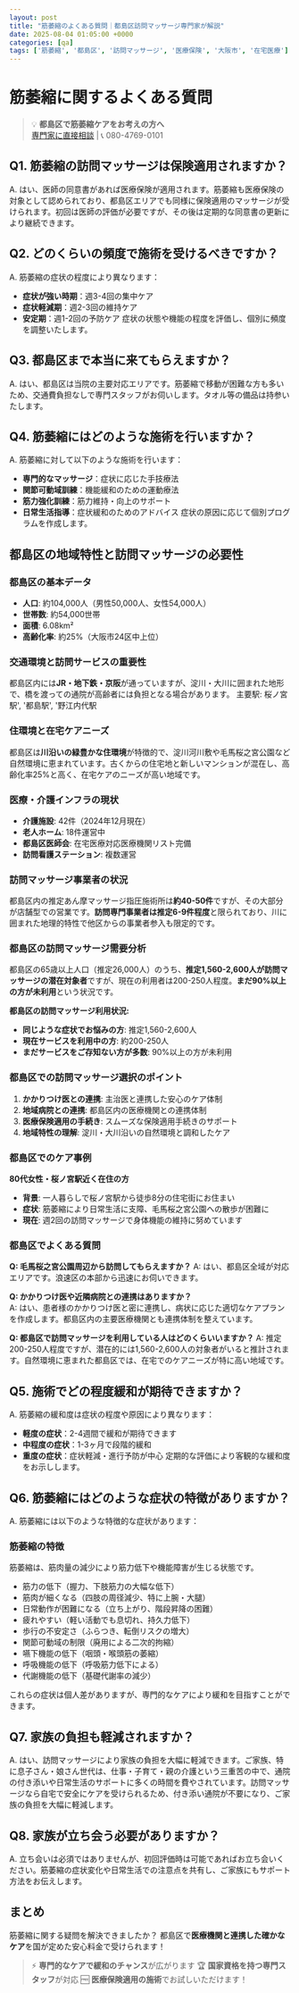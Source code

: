 ```yaml
---
layout: post
title: "筋萎縮のよくある質問｜都島区訪問マッサージ専門家が解説"
date: 2025-08-04 01:05:00 +0000
categories: [qa]
tags: ['筋萎縮', '都島区', '訪問マッサージ', '医療保険', '大阪市', '在宅医療']
---
```


# 筋萎縮に関するよくある質問

> 💡 **都島区で筋萎縮ケアをお考えの方へ**  
> [専門家に直接相談](https://peraichi.com/landing_pages/view/himawari-massage/) | 📞 080-4769-0101

## Q1. 筋萎縮の訪問マッサージは保険適用されますか？
A. はい、医師の同意書があれば医療保険が適用されます。筋萎縮も医療保険の対象として認められており、都島区エリアでも同様に保険適用のマッサージが受けられます。初回は医師の評価が必要ですが、その後は定期的な同意書の更新により継続できます。

## Q2. どのくらいの頻度で施術を受けるべきですか？
A. 筋萎縮の症状の程度により異なります：
- **症状が強い時期**：週3-4回の集中ケア
- **症状軽減期**：週2-3回の維持ケア
- **安定期**：週1-2回の予防ケア
症状の状態や機能の程度を評価し、個別に頻度を調整いたします。

## Q3. 都島区まで本当に来てもらえますか？
A. はい、都島区は当院の主要対応エリアです。筋萎縮で移動が困難な方も多いため、交通費負担なしで専門スタッフがお伺いします。タオル等の備品は持参いたします。

## Q4. 筋萎縮にはどのような施術を行いますか？
A. 筋萎縮に対して以下のような施術を行います：
- **専門的なマッサージ**：症状に応じた手技療法
- **関節可動域訓練**：機能緩和のための運動療法
- **筋力強化訓練**：筋力維持・向上のサポート
- **日常生活指導**：症状緩和のためのアドバイス
症状の原因に応じて個別プログラムを作成します。
## 都島区の地域特性と訪問マッサージの必要性

### 都島区の基本データ
- **人口**: 約104,000人（男性50,000人、女性54,000人）
- **世帯数**: 約54,000世帯
- **面積**: 6.08km²
- **高齢化率**: 約25%（大阪市24区中上位）

### 交通環境と訪問サービスの重要性
都島区内には**JR・地下鉄・京阪**が通っていますが、淀川・大川に囲まれた地形で、橋を渡っての通院が高齢者には負担となる場合があります。
主要駅: 桜ノ宮駅', '都島駅', '野江内代駅

### 住環境と在宅ケアニーズ
都島区は**川沿いの緑豊かな住環境**が特徴的で、淀川河川敷や毛馬桜之宮公園など自然環境に恵まれています。古くからの住宅地と新しいマンションが混在し、高齢化率25%と高く、在宅ケアのニーズが高い地域です。

### 医療・介護インフラの現状
- **介護施設**: 42件（2024年12月現在）
- **老人ホーム**: 18件運営中
- **都島区医師会**: 在宅医療対応医療機関リスト完備
- **訪問看護ステーション**: 複数運営

### 訪問マッサージ事業者の状況
都島区内の推定あん摩マッサージ指圧施術所は**約40-50件**ですが、その大部分が店舗型での営業です。**訪問専門事業者は推定6-9件程度**と限られており、川に囲まれた地理的特性で他区からの事業者参入も限定的です。

### 都島区の訪問マッサージ需要分析
都島区の65歳以上人口（推定26,000人）のうち、**推定1,560-2,600人が訪問マッサージの潜在対象者**ですが、現在の利用者は200-250人程度。**まだ90%以上の方が未利用**という状況です。

**都島区の訪問マッサージ利用状況:**
- **同じような症状でお悩みの方**: 推定1,560-2,600人
- **現在サービスを利用中の方**: 約200-250人  
- **まだサービスをご存知ない方が多数**: 90%以上の方が未利用

### 都島区での訪問マッサージ選択のポイント
1. **かかりつけ医との連携**: 主治医と連携した安心のケア体制
2. **地域病院との連携**: 都島区内の医療機関との連携体制
3. **医療保険適用の手続き**: スムーズな保険適用手続きのサポート
4. **地域特性の理解**: 淀川・大川沿いの自然環境と調和したケア

### 都島区でのケア事例
**80代女性・桜ノ宮駅近く在住の方**
- **背景**: 一人暮らしで桜ノ宮駅から徒歩8分の住宅街にお住まい
- **症状**: 筋萎縮により日常生活に支障、毛馬桜之宮公園への散歩が困難に
- **現在**: 週2回の訪問マッサージで身体機能の維持に努めています

### 都島区でよくある質問
**Q: 毛馬桜之宮公園周辺から訪問してもらえますか？**
A: はい、都島区全域が対応エリアです。浪速区の本部から迅速にお伺いできます。

**Q: かかりつけ医や近隣病院との連携はありますか？**  
A: はい、患者様のかかりつけ医と密に連携し、病状に応じた適切なケアプランを作成します。都島区内の主要医療機関とも連携体制を整えています。

**Q: 都島区で訪問マッサージを利用している人はどのくらいいますか？**
A: 推定200-250人程度ですが、潜在的には1,560-2,600人の対象者がいると推計されます。自然環境に恵まれた都島区では、在宅でのケアニーズが特に高い地域です。
## Q5. 施術でどの程度緩和が期待できますか？
A. 筋萎縮の緩和度は症状の程度や原因により異なります：
- **軽度の症状**：2-4週間で緩和が期待できます
- **中程度の症状**：1-3ヶ月で段階的緩和
- **重度の症状**：症状軽減・進行予防が中心
定期的な評価により客観的な緩和度をお示しします。

## Q6. 筋萎縮にはどのような症状の特徴がありますか？
A. 筋萎縮には以下のような特徴的な症状があります：

### 筋萎縮の特徴
筋萎縮は、筋肉量の減少により筋力低下や機能障害が生じる状態です。
- 筋力の低下（握力、下肢筋力の大幅な低下）
- 筋肉が細くなる（四肢の周径減少、特に上腕・大腿）
- 日常動作が困難になる（立ち上がり、階段昇降の困難）
- 疲れやすい（軽い活動でも息切れ、持久力低下）
- 歩行の不安定さ（ふらつき、転倒リスクの増大）
- 関節可動域の制限（廃用による二次的拘縮）
- 嚥下機能の低下（咽頭・喉頭筋の萎縮）
- 呼吸機能の低下（呼吸筋力低下による）
- 代謝機能の低下（基礎代謝率の減少）

これらの症状は個人差がありますが、専門的なケアにより緩和を目指すことができます。

## Q7. 家族の負担も軽減されますか？
A. はい、訪問マッサージにより家族の負担を大幅に軽減できます。ご家族、特に息子さん・娘さん世代は、仕事・子育て・親の介護という三重苦の中で、通院の付き添いや日常生活のサポートに多くの時間を費やされています。訪問マッサージなら自宅で安全にケアを受けられるため、付き添い通院が不要になり、ご家族の負担を大幅に軽減します。

## Q8. 家族が立ち会う必要がありますか？
A. 立ち会いは必須ではありませんが、初回評価時は可能であればお立ち会いください。筋萎縮の症状変化や日常生活での注意点を共有し、ご家族にもサポート方法をお伝えします。

## まとめ
筋萎縮に関する疑問を解決できましたか？
都島区で**医療機関と連携した確かなケア**を国が定めた安心料金で受けられます！

> ⚡ **専門的なケアで緩和のチャンス**が広がります
> 🏆 **国家資格を持つ専門スタッフ**が対応
> 🆓 **医療保険適用の施術**でお試しいただけます！

